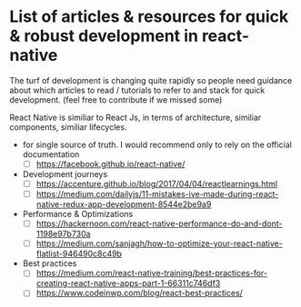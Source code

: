# List of articles & resources for quick & robust development in react-native

The turf of development is changing quite rapidly so people need guidance about which articles to read / tutorials to refer to and stack for quick development. (feel free to contribute if we missed some)

React Native is similiar to React Js, in terms of architecture, similiar components, similiar lifecycles.

- for single source of truth. I would recommend only to rely on the official documentation
  - [ ] https://facebook.github.io/react-native/

- Development journeys
  - [ ] https://accenture.github.io/blog/2017/04/04/reactlearnings.html
  - [ ] https://medium.com/dailyjs/11-mistakes-ive-made-during-react-native-redux-app-development-8544e2be9a9

- Performance & Optimizations
  - [ ] https://hackernoon.com/react-native-performance-do-and-dont-1198e97b730a
  - [ ] https://medium.com/sanjagh/how-to-optimize-your-react-native-flatlist-946490c8c49b

- Best practices
  - [ ] https://medium.com/react-native-training/best-practices-for-creating-react-native-apps-part-1-66311c746df3
  - [ ] https://www.codeinwp.com/blog/react-best-practices/
